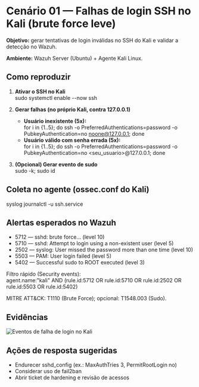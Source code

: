 # Cenário 01 — Falhas de login SSH no Kali (brute force leve)

**Objetivo:** gerar tentativas de login inválidas no SSH do Kali e validar a detecção no Wazuh.

**Ambiente:** Wazuh Server (Ubuntu) + Agente Kali Linux.

## Como reproduzir
1. **Ativar o SSH no Kali**  
   sudo systemctl enable --now ssh

2. **Gerar falhas (no próprio Kali, contra 127.0.0.1)**  
   - **Usuário inexistente (5x):**  
     for i in {1..5}; do ssh -o PreferredAuthentications=password -o PubkeyAuthentication=no noone@127.0.0.1; done
   - **Usuário válido com senha errada (5x):**  
     for i in {1..5}; do ssh -o PreferredAuthentications=password -o PubkeyAuthentication=no <seu_usuario>@127.0.0.1; done

3. **(Opcional) Gerar evento de sudo**  
   sudo -k; sudo id

## Coleta no agente (ossec.conf do Kali)
<localfile>
  <log_format>syslog</log_format>
  <location>journalctl -u ssh.service</location>
</localfile>

## Alertas esperados no Wazuh
- 5712 — sshd: brute force… (level 10)
- 5710 — sshd: Attempt to login using a non-existent user (level 5)
- 2502 — syslog: User missed the password more than one time (level 10)
- 5503 — PAM: User login failed (level 5)
- 5402 — Successful sudo to ROOT executed (level 3)

Filtro rápido (Security events):  
agent.name:"kali" AND (rule.id:5712 OR rule.id:5710 OR rule.id:2502 OR rule.id:5503 OR rule.id:5402)

MITRE ATT&CK: T1110 (Brute Force); opcional: T1548.003 (Sudo).

## Evidências
![Eventos de falha de login no Kali](img/kali_ssh_fail_events.png)

## Ações de resposta sugeridas
- Endurecer sshd_config (ex.: MaxAuthTries 3, PermitRootLogin no)
- Considerar uso de fail2ban
- Abrir ticket de hardening e revisão de acessos

